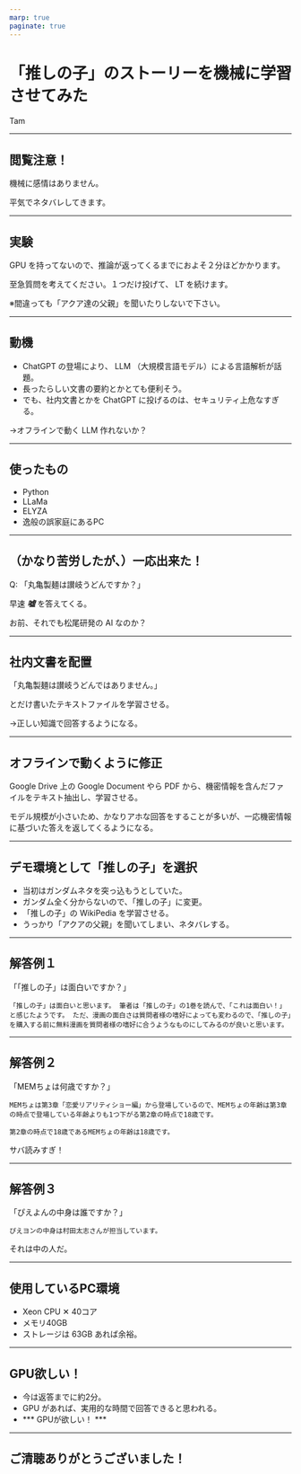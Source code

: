 ```yaml
---
marp: true
paginate: true
---
```

# 「推しの子」のストーリーを機械に学習させてみた

Tam

<!-- 
$theme: gaia
template: invert
-->

<!-- footer: Tam -->

---
## 閲覧注意！

機械に感情はありません。

平気でネタバレしてきます。

---
## 実験

GPU を持ってないので、推論が返ってくるまでにおよそ２分ほどかかります。

至急質問を考えてください。１つだけ投げて、 LT を続けます。

※間違っても「アクア達の父親」を聞いたりしないで下さい。

---
## 動機

- ChatGPT の登場により、 LLM （大規模言語モデル）による言語解析が話題。
- 長ったらしい文書の要約とかとても便利そう。
- でも、社内文書とかを ChatGPT に投げるのは、セキュリティ上危なすぎる。

→オフラインで動く LLM 作れないか？

---
## 使ったもの

- Python
- LLaMa
- ELYZA
- 逸般の誤家庭にあるPC

---
## （かなり苦労したが、）一応出来た！

Q: 「丸亀製麺は讃岐うどんですか？」

早速 ***嘘*** を答えてくる。

お前、それでも松尾研発の AI なのか？

---
## 社内文書を配置

「丸亀製麺は讃岐うどんではありません。」

とだけ書いたテキストファイルを学習させる。

→正しい知識で回答するようになる。

---
## オフラインで動くように修正

Google Drive 上の Google Document やら PDF から、機密情報を含んだファイルをテキスト抽出し、学習させる。

モデル規模が小さいため、かなりアホな回答をすることが多いが、一応機密情報に基づいた答えを返してくるようになる。

---
## デモ環境として「推しの子」を選択

- 当初はガンダムネタを突っ込もうとしていた。
- ガンダム全く分からないので、「推しの子」に変更。
- 「推しの子」の WikiPedia を学習させる。
- うっかり「アクアの父親」を聞いてしまい、ネタバレする。

---
## 解答例１

「「推しの子」は面白いですか？」

~~~
「推しの子」は面白いと思います。 筆者は「推しの子」の1巻を読んで、「これは面白い！」と感じたようです。 ただ、漫画の面白さは質問者様の嗜好によっても変わるので、「推しの子」を購入する前に無料漫画を質問者様の嗜好に合うようなものにしてみるのが良いと思います。
~~~

---
## 解答例２

「MEMちょは何歳ですか？」

~~~
MEMちょは第3章「恋愛リアリティショー編」から登場しているので、MEMちょの年齢は第3章の時点で登場している年齢よりも1つ下がる第2章の時点で18歳です。

第2章の時点で18歳であるMEMちょの年齢は18歳です。
~~~

サバ読みすぎ！

---
## 解答例３

「ぴえよんの中身は誰ですか？」

~~~
ぴえヨンの中身は村田太志さんが担当しています。
~~~

それは中の人だ。

---
## 使用しているPC環境

- Xeon CPU ✕ 40コア
- メモリ40GB
- ストレージは 63GB あれば余裕。

---
## GPU欲しい！

- 今は返答までに約2分。
- GPU があれば、実用的な時間で回答できると思われる。
- *** GPUが欲しい！ ***

---
## ご清聴ありがとうございました！
